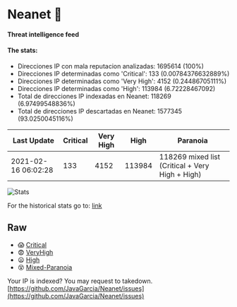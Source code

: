 # Neanet :hocho:
#### Threat intelligence feed
#### The stats:

- Direcciones IP con mala reputacion analizadas: 1695614 (100%)
- Direcciones IP determinadas como 'Critical':  133 (0.00784376632889%)
- Direcciones IP determinadas como 'Very High':  4152 (0.24486705111%)
- Direcciones IP determinadas como 'High':  113984 (6.72228467092)
- Total de direcciones IP indexadas en Neanet:  118269 (6.97499548836%)
- Total de direcciones IP descartadas en Neanet:  1577345 (93.0250045116%)

| Last Update | Critical | Very High | High | Paranoia |
| --- | --- | --- | --- | --- |
| 2021-02-16 06:02:28 | 133 | 4152 | 113984 | 118269 mixed list (Critical + Very High + High)|

![Stats](https://docs.google.com/spreadsheets/d/e/2PACX-1vSnaNMIXVabIpDJjufMlzH7poXnshF3mgd8Is1g9ytUEzVsP5my4Trn8f-xkoLLQ38xpL3HtmUexLo6/pubchart?oid=501124687&format=image)

For the historical stats go to: [link](/stats.csv)
## Raw
- :scream: [Critical](https://raw.githubusercontent.com/JavaGarcia/Neanet/master/blacklists/neanet_critical.txt)
- :fearful: [VeryHigh](https://raw.githubusercontent.com/JavaGarcia/Neanet/master/blacklists/neanet_veryHigh.txtt)
- :frowning: [High](https://raw.githubusercontent.com/JavaGarcia/Neanet/master/blacklists/neanet_high.txt)
- :dizzy_face: [Mixed-Paranoia](https://raw.githubusercontent.com/JavaGarcia/Neanet/master/blacklists/neanet_all.txt)


Your IP is indexed? You may request to takedown. [https://github.com/JavaGarcia/Neanet/issues](https://github.com/JavaGarcia/Neanet/issues)







































































































































































































































































































































































































































































































































































































































































































































































































































































































































































































































































































































































































































































































































































































































































































































































































































































































































































































































































































































































































































































































































































































































































































































































































































































































































































































































































































































































































































































































































































































































































































































































































































































































































































































































































































































































































































































































































































































































































































































































































































































































































































































































































































































































































